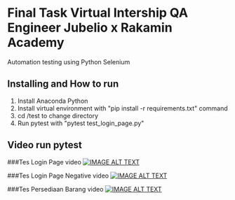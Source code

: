 # Final Task Virtual Intership QA Engineer Jubelio x Rakamin Academy
Automation testing using Python Selenium

## Installing and How to run
1. Install Anaconda Python
2. Install virtual environment with "pip install -r requirements.txt" command
3. cd /test to change directory
4. Run pytest with "pytest test_login_page.py"

## Video run pytest

###Tes Login Page video
[![IMAGE ALT TEXT](http://img.youtube.com/vi/sk3C3K4VQ5w/0.jpg)](https://www.youtube.com/watch?v=sk3C3K4VQ5 "tes login page")

###Tes Login Page Negative video
[![IMAGE ALT TEXT](http://img.youtube.com/vi/Qq1luwH0DCk/0.jpg)](https://www.youtube.com/watch?v=Qq1luwH0DCk "tes login page negative")

###Tes Persediaan Barang video
[![IMAGE ALT TEXT](http://img.youtube.com/vi/DmWV8YwT_Yg/0.jpg)](https://www.youtube.com/watch?v=DmWV8YwT_Yg "tes persediaan barang")
